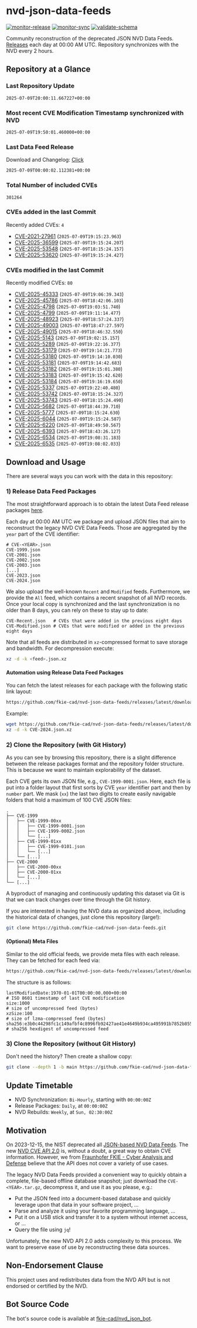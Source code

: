 # nvd-json-data-feeds

[![monitor-release](https://github.com/fkie-cad/nvd-json-data-feeds/actions/workflows/monitor_release.yml/badge.svg)](https://github.com/fkie-cad/nvd-json-data-feeds/actions/workflows/monitor_release.yml)
[![monitor-sync](https://github.com/fkie-cad/nvd-json-data-feeds/actions/workflows/monitor_sync.yml/badge.svg)](https://github.com/fkie-cad/nvd-json-data-feeds/actions/workflows/monitor_sync.yml)
[![validate-schema](https://github.com/fkie-cad/nvd-json-data-feeds/actions/workflows/validate_schema.yml/badge.svg)](https://github.com/fkie-cad/nvd-json-data-feeds/actions/workflows/validate_schema.yml)

Community reconstruction of the deprecated JSON NVD Data Feeds.
[Releases](https://github.com/fkie-cad/nvd-json-data-feeds/releases/latest) each day at 00:00 AM UTC.
Repository synchronizes with the NVD every 2 hours.

## Repository at a Glance

### Last Repository Update

```plain
2025-07-09T20:00:11.667227+00:00
```

### Most recent CVE Modification Timestamp synchronized with NVD

```plain
2025-07-09T19:50:01.460000+00:00
```

### Last Data Feed Release

Download and Changelog: [Click](https://github.com/fkie-cad/nvd-json-data-feeds/releases/latest)

```plain
2025-07-09T00:00:02.112381+00:00
```

### Total Number of included CVEs

```plain
301264
```

### CVEs added in the last Commit

Recently added CVEs: `4`

- [CVE-2021-27961](CVE-2021/CVE-2021-279xx/CVE-2021-27961.json) (`2025-07-09T19:15:23.963`)
- [CVE-2025-36599](CVE-2025/CVE-2025-365xx/CVE-2025-36599.json) (`2025-07-09T19:15:24.207`)
- [CVE-2025-53548](CVE-2025/CVE-2025-535xx/CVE-2025-53548.json) (`2025-07-09T18:15:24.157`)
- [CVE-2025-53620](CVE-2025/CVE-2025-536xx/CVE-2025-53620.json) (`2025-07-09T19:15:24.427`)


### CVEs modified in the last Commit

Recently modified CVEs: `80`

- [CVE-2025-45333](CVE-2025/CVE-2025-453xx/CVE-2025-45333.json) (`2025-07-09T19:06:39.343`)
- [CVE-2025-45786](CVE-2025/CVE-2025-457xx/CVE-2025-45786.json) (`2025-07-09T18:42:06.103`)
- [CVE-2025-4798](CVE-2025/CVE-2025-47xx/CVE-2025-4798.json) (`2025-07-09T19:03:51.740`)
- [CVE-2025-4799](CVE-2025/CVE-2025-47xx/CVE-2025-4799.json) (`2025-07-09T19:11:14.477`)
- [CVE-2025-48923](CVE-2025/CVE-2025-489xx/CVE-2025-48923.json) (`2025-07-09T18:57:24.337`)
- [CVE-2025-49003](CVE-2025/CVE-2025-490xx/CVE-2025-49003.json) (`2025-07-09T18:47:27.597`)
- [CVE-2025-49015](CVE-2025/CVE-2025-490xx/CVE-2025-49015.json) (`2025-07-09T18:46:32.550`)
- [CVE-2025-5143](CVE-2025/CVE-2025-51xx/CVE-2025-5143.json) (`2025-07-09T19:02:15.157`)
- [CVE-2025-5289](CVE-2025/CVE-2025-52xx/CVE-2025-5289.json) (`2025-07-09T19:22:16.377`)
- [CVE-2025-53179](CVE-2025/CVE-2025-531xx/CVE-2025-53179.json) (`2025-07-09T19:14:21.773`)
- [CVE-2025-53180](CVE-2025/CVE-2025-531xx/CVE-2025-53180.json) (`2025-07-09T19:14:10.030`)
- [CVE-2025-53181](CVE-2025/CVE-2025-531xx/CVE-2025-53181.json) (`2025-07-09T19:14:42.683`)
- [CVE-2025-53182](CVE-2025/CVE-2025-531xx/CVE-2025-53182.json) (`2025-07-09T19:15:01.380`)
- [CVE-2025-53183](CVE-2025/CVE-2025-531xx/CVE-2025-53183.json) (`2025-07-09T19:15:42.620`)
- [CVE-2025-53184](CVE-2025/CVE-2025-531xx/CVE-2025-53184.json) (`2025-07-09T19:16:19.650`)
- [CVE-2025-5337](CVE-2025/CVE-2025-53xx/CVE-2025-5337.json) (`2025-07-09T19:22:40.480`)
- [CVE-2025-53742](CVE-2025/CVE-2025-537xx/CVE-2025-53742.json) (`2025-07-09T18:15:24.327`)
- [CVE-2025-53743](CVE-2025/CVE-2025-537xx/CVE-2025-53743.json) (`2025-07-09T18:15:24.490`)
- [CVE-2025-5682](CVE-2025/CVE-2025-56xx/CVE-2025-5682.json) (`2025-07-09T18:44:39.710`)
- [CVE-2025-5777](CVE-2025/CVE-2025-57xx/CVE-2025-5777.json) (`2025-07-09T18:15:24.630`)
- [CVE-2025-6044](CVE-2025/CVE-2025-60xx/CVE-2025-6044.json) (`2025-07-09T19:15:24.587`)
- [CVE-2025-6220](CVE-2025/CVE-2025-62xx/CVE-2025-6220.json) (`2025-07-09T18:49:50.567`)
- [CVE-2025-6393](CVE-2025/CVE-2025-63xx/CVE-2025-6393.json) (`2025-07-09T18:43:26.127`)
- [CVE-2025-6534](CVE-2025/CVE-2025-65xx/CVE-2025-6534.json) (`2025-07-09T19:08:31.183`)
- [CVE-2025-6535](CVE-2025/CVE-2025-65xx/CVE-2025-6535.json) (`2025-07-09T19:08:02.033`)


## Download and Usage

There are several ways you can work with the data in this repository:

### 1) Release Data Feed Packages

The most straightforward approach is to obtain the latest Data Feed release packages [here](https://github.com/fkie-cad/nvd-json-data-feeds/releases/latest).

Each day at 00:00 AM UTC we package and upload JSON files that aim to reconstruct the legacy NVD CVE Data Feeds.
Those are aggregated by the `year` part of the CVE identifier:

```
# CVE-<YEAR>.json
CVE-1999.json
CVE-2001.json
CVE-2002.json
CVE-2003.json
[...]
CVE-2023.json
CVE-2024.json
```

We also upload the well-known `Recent` and `Modified` feeds.
Furthermore, we provide the `All` feed, which contains a recent snapshot of all NVD records.
Once your local copy is synchronized and the last synchronization is no older than 8 days, you can rely on these to stay up to date:

```plain
CVE-Recent.json   # CVEs that were added in the previous eight days
CVE-Modified.json # CVEs that were modified or added in the previous eight days
```

Note that all feeds are distributed in `xz`-compressed format to save storage and bandwidth.
For decompression execute:

```sh
xz -d -k <feed>.json.xz
```

#### Automation using Release Data Feed Packages

You can fetch the latest releases for each package with the following static link layout:

```sh
https://github.com/fkie-cad/nvd-json-data-feeds/releases/latest/download/CVE-<YEAR>.json.xz
```

Example:

```sh
wget https://github.com/fkie-cad/nvd-json-data-feeds/releases/latest/download/CVE-2024.json.xz
xz -d -k CVE-2024.json.xz
```

### 2) Clone the Repository (with Git History)

As you can see by browsing this repository, there is a slight difference between the release packages format and the repository folder structure.
This is because we want to maintain explorability of the dataset.

Each CVE gets its own JSON file, e.g., `CVE-1999-0001.json`.
Here, each file is put into a folder layout that first sorts by CVE `year` identifier part and then by `number` part.
We mask (`xx`) the last two digits to create easily navigable folders that hold a maximum of 100 CVE JSON files:

```plain
.
├── CVE-1999
│   ├── CVE-1999-00xx
│   │   ├── CVE-1999-0001.json
│   │   ├── CVE-1999-0002.json
│   │   └── [...]
│   ├── CVE-1999-01xx
│   │   ├── CVE-1999-0101.json
│   │   └── [...]
│   └── [...]
├── CVE-2000
│   ├── CVE-2000-00xx
│   ├── CVE-2000-01xx
│   └── [...]
└── [...]
```

A byproduct of managing and continuously updating this dataset via Git is that we can track changes over time through the Git history.

If you are interested in having the NVD data as organized above, including the historical data of changes, just clone this repository (large!):

```sh
git clone https://github.com/fkie-cad/nvd-json-data-feeds.git
```

#### (Optional) Meta Files

Similar to the old official feeds, we provide meta files with each release. They can be fetched for each feed via:

```sh
https://github.com/fkie-cad/nvd-json-data-feeds/releases/latest/download/CVE-<YEAR>.meta
```

The structure is as follows:

```plain
lastModifiedDate:1970-01-01T00:00:00.000+00:00                          # ISO 8601 timestamp of last CVE modification
size:1000                                                               # size of uncompressed feed (bytes)
xzSize:100                                                              # size of lzma-compressed feed (bytes)
sha256:e3b0c44298fc1c149afbf4c8996fb92427ae41e4649b934ca495991b7852b855 # sha256 hexdigest of uncompressed feed
```

### 3) Clone the Repository (without Git History)

Don't need the history? Then create a shallow copy:

```sh
git clone --depth 1 -b main https://github.com/fkie-cad/nvd-json-data-feeds.git
```


## Update Timetable

* NVD Synchronization: `Bi-Hourly`, starting with `00:00:00Z`
* Release Packages: `Daily`, at `00:00:00Z`
* NVD Rebuilds: `Weekly`, at `Sun, 02:30:00Z`


## Motivation

On 2023-12-15, the NIST deprecated all [JSON-based NVD Data Feeds](https://nvd.nist.gov/vuln/data-feeds#divRetirementBanner-1).
The new [NVD CVE API 2.0](https://nvd.nist.gov/developers/vulnerabilities) is, without a doubt, a great way to obtain CVE information.
However, we from [Fraunhofer FKIE - Cyber Analysis and Defense](https://www.fkie.fraunhofer.de/en/departments/cad.html) believe that the API does not cover a variety of use cases.

The legacy NVD Data Feeds provided a convenient way to quickly obtain a complete, file-based offline database snapshot; just download the `CVE-<YEAR>.tar.gz`, decompress it, and use it as you please, e.g.:

- Put the JSON feed into a document-based database and quickly leverage upon that data in your software project, ...
- Parse and analyze it using your favorite programming language, ...
- Put it on a USB stick and transfer it to a system without internet access, or ...
- Query the file using `jq`!

Unfortunately, the new NVD API 2.0 adds complexity to this process.
We want to preserve ease of use by reconstructing these data sources.

## Non-Endorsement Clause

This project uses and redistributes data from the NVD API but is not endorsed or certified by the NVD.

## Bot Source Code

The bot's source code is available at [fkie-cad/nvd\_json\_bot](https://github.com/fkie-cad/nvd_json_bot).